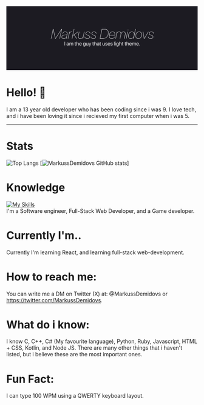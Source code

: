 <img src="https://github.com/MarkussDemidovs/MarkussDemidovs/blob/main/1500x500.png?raw=true">

# Hello! 👋
I am a 13 year old developer who has been coding since i was 9.
I love tech, and i have been loving it since i recieved my first computer when i was 5.

<hr>

# Stats
![Top Langs](https://github-readme-stats.vercel.app/api/top-langs/?username=markussdemidovs&layout=compact)
[![MarkussDemidovs GitHub stats](https://github-readme-stats.vercel.app/api?username=markussdemidovs)]

# Knowledge
[![My Skills](https://skillicons.dev/icons?i=js,html,css,cpp,cs,c,ts,kotlin,py,ruby,react,nodejs)](https://skillicons.dev)
<br>
I'm a Software engineer, Full-Stack Web Developer, and a Game developer. 

# Currently I'm..
Currently I'm learning React, and learning full-stack web-development.

# How to reach me: 
You can write me a DM on Twitter (X) at: 
@MarkussDemidovs or
https://twitter.com/MarkussDemidovs.

# What do i know:
I know C, C++, C# (My favourite language), Python, Ruby, Javascript, HTML + CSS,
Kotlin, and Node JS. 
There are many other things that i haven't listed, but i believe these are the most important ones.

# Fun Fact:
I can type 100 WPM using a QWERTY keyboard layout.
